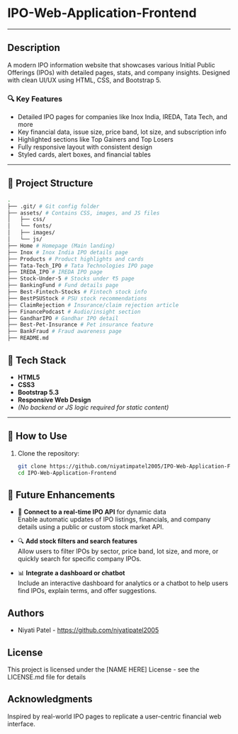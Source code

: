 # IPO-Web-Application-Frontend

---

## Description 

A modern IPO information website that showcases various Initial Public Offerings (IPOs) with detailed pages, stats, and company insights. Designed with clean UI/UX using HTML, CSS, and Bootstrap 5.


### 🔍 Key Features
- Detailed IPO pages for companies like Inox India, IREDA, Tata Tech, and more
- Key financial data, issue size, price band, lot size, and subscription info
- Highlighted sections like Top Gainers and Top Losers
- Fully responsive layout with consistent design
- Styled cards, alert boxes, and financial tables

  
-----

## 📁 Project Structure

```bash
.
├── .git/ # Git config folder
├── assets/ # Contains CSS, images, and JS files
│   ├── css/                     
│   └── fonts/
│   ├── images/                     
│   └── js/
├── Home # Homepage (Main landing)
├── Inox # Inox India IPO details page
├── Products # Product highlights and cards
├── Tata-Tech_IPO # Tata Technologies IPO page
├── IREDA_IPO # IREDA IPO page
├── Stock-Under-5 # Stocks under ₹5 page
├── BankingFund # Fund details page
├── Best-Fintech-Stocks # Fintech stock info
├── BestPSUStock # PSU stock recommendations
├── ClaimRejection # Insurance/claim rejection article
├── FinancePodcast # Audio/insight section
├── GandharIPO # Gandhar IPO detail
├── Best-Pet-Insurance # Pet insurance feature
├── BankFraud # Fraud awareness page
├── README.md 

```

## 🧰 Tech Stack

- **HTML5**
- **CSS3**
- **Bootstrap 5.3**
- **Responsive Web Design**
- *(No backend or JS logic required for static content)*

---


## 🚀 How to Use

1. Clone the repository:
   
   ```bash
   git clone https://github.com/niyatimpatel2005/IPO-Web-Application-Frontend.git
   cd IPO-Web-Application-Frontend
   ```

## 📌 Future Enhancements

- 🔄 **Connect to a real-time IPO API** for dynamic data  
  Enable automatic updates of IPO listings, financials, and company details using a public or custom stock market API.

- 🔍 **Add stock filters and search features**  
  Allow users to filter IPOs by sector, price band, lot size, and more, or quickly search for specific company IPOs.

- 📊 **Integrate a dashboard or chatbot**  
  Include an interactive dashboard for analytics or a chatbot to help users find IPOs, explain terms, and offer suggestions.


## Authors

* Niyati Patel  -  https://github.com/niyatipatel2005


## License

This project is licensed under the [NAME HERE] License - see the LICENSE.md file for details

## Acknowledgments

Inspired by real-world IPO pages to replicate a user-centric financial web interface.

   
